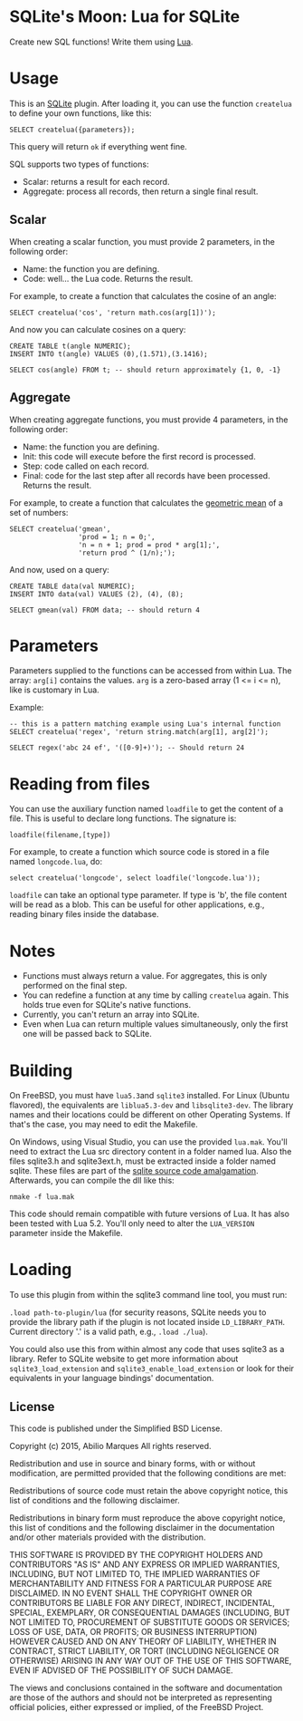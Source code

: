 # SQLite's Moon: Lua for SQLite

Create new SQL functions! Write them using [Lua](http://www.lua.org/).


# Usage

This is an [SQLite](http://sqlite.org/) plugin. After loading it, you can use the function ```createlua``` to define your own functions, like this:

```
SELECT createlua({parameters});
```

This query will return ```ok``` if everything went fine.

SQL supports two types of functions:
  * Scalar: returns a result for each record.
  * Aggregate: process all records, then return a single final result.


## Scalar

When creating a scalar function, you must provide 2 parameters, in the following order:
  * Name: the function you are defining.
  * Code: well... the Lua code. Returns the result.

For example, to create a function that calculates the cosine of an angle:
```
SELECT createlua('cos', 'return math.cos(arg[1])');
```

And now you can calculate cosines on a query:
```
CREATE TABLE t(angle NUMERIC);
INSERT INTO t(angle) VALUES (0),(1.571),(3.1416);

SELECT cos(angle) FROM t; -- should return approximately {1, 0, -1}
```


## Aggregate

When creating aggregate functions, you must provide 4 parameters, in the following order:
  * Name:  the function you are defining.
  * Init:  this code will execute before the first record is processed.
  * Step:  code called on each record.
  * Final: code for the last step after all records have been processed. Returns the result.

For example, to create a function that calculates the [geometric mean](https://en.wikipedia.org/wiki/Geometric_mean) of a set of numbers:

```
SELECT createlua('gmean',
                 'prod = 1; n = 0;',
                 'n = n + 1; prod = prod * arg[1];',
                 'return prod ^ (1/n);');
```

And now, used on a query:

```
CREATE TABLE data(val NUMERIC);
INSERT INTO data(val) VALUES (2), (4), (8);

SELECT gmean(val) FROM data; -- should return 4
```


# Parameters

Parameters supplied to the functions can be accessed from within Lua. The array: ```arg[i]``` contains the values. ```arg``` is a zero-based array (1 <= i <= n), like is customary in Lua.

Example:
```
-- this is a pattern matching example using Lua's internal function
SELECT createlua('regex', 'return string.match(arg[1], arg[2]');

SELECT regex('abc 24 ef', '([0-9]+)'); -- Should return 24
```


# Reading from files

You can use the auxiliary function named ```loadfile``` to get the content of a file. This is useful to declare long functions. The signature is:

```
loadfile(filename,[type])
```

For example, to create a function which source code is stored in a file named ```longcode.lua```, do:

```
select createlua('longcode', select loadfile('longcode.lua'));
```

```loadfile``` can take an optional type parameter. If type is 'b', the file content will be read as a blob. This can be useful for other applications, e.g., reading binary files inside the database.


# Notes

* Functions must always return a value. For aggregates, this is only performed on the final step.
* You can redefine a function at any time by calling ```createlua``` again. This holds true even for SQLite's native functions.
* Currently, you can't return an array into SQLite.
* Even when Lua can return multiple values simultaneously, only the first one will be passed back to SQLite.


# Building

On FreeBSD, you must have ```lua5.3```and ```sqlite3``` installed. For Linux (Ubuntu flavored), the equivalents are ```liblua5.3-dev``` and ```libsqlite3-dev```. The library names and their locations could be different on other Operating Systems. If that's the case, you may need to edit the Makefile.

On Windows, using Visual Studio, you can use the provided ```lua.mak```. You'll need to extract the Lua src directory content in a folder named lua. Also the files sqlite3.h and sqlite3ext.h, must be extracted inside a folder named sqlite. These files are part of the [sqlite source code amalgamation](https://www.sqlite.org/download.html). Afterwards, you can compile the dll like this:
```
nmake -f lua.mak
```

This code should remain compatible with future versions of Lua. It has also been tested with Lua 5.2. You'll only need to alter the ```LUA_VERSION``` parameter inside the Makefile.


# Loading

To use this plugin from within the sqlite3 command line tool, you must run:

```.load path-to-plugin/lua``` (for security reasons, SQLite needs you to provide the library path if the plugin is not located inside ```LD_LIBRARY_PATH```. Current directory '.' is a valid path, e.g., ```.load ./lua```).

You could also use this from within almost any code that uses sqlite3 as a library. Refer to SQLite website to get more information about ```sqlite3_load_extension``` and ```sqlite3_enable_load_extension``` or look for their equivalents in your language bindings' documentation.


## License

This code is published under the Simplified BSD License.

Copyright (c) 2015, Abilio Marques All rights reserved.

Redistribution and use in source and binary forms, with or without modification, are permitted provided that the following conditions are met:

Redistributions of source code must retain the above copyright notice, this list of conditions and the following disclaimer.

Redistributions in binary form must reproduce the above copyright notice, this list of conditions and the following disclaimer in the documentation and/or other materials provided with the distribution.

THIS SOFTWARE IS PROVIDED BY THE COPYRIGHT HOLDERS AND CONTRIBUTORS "AS IS" AND ANY EXPRESS OR IMPLIED WARRANTIES, INCLUDING, BUT NOT LIMITED TO, THE IMPLIED WARRANTIES OF MERCHANTABILITY AND FITNESS FOR A PARTICULAR PURPOSE ARE DISCLAIMED. IN NO EVENT SHALL THE COPYRIGHT OWNER OR CONTRIBUTORS BE LIABLE FOR ANY DIRECT, INDIRECT, INCIDENTAL, SPECIAL, EXEMPLARY, OR CONSEQUENTIAL DAMAGES (INCLUDING, BUT NOT LIMITED TO, PROCUREMENT OF SUBSTITUTE GOODS OR SERVICES; LOSS OF USE, DATA, OR PROFITS; OR BUSINESS INTERRUPTION) HOWEVER CAUSED AND ON ANY THEORY OF LIABILITY, WHETHER IN CONTRACT, STRICT LIABILITY, OR TORT (INCLUDING NEGLIGENCE OR OTHERWISE) ARISING IN ANY WAY OUT OF THE USE OF THIS SOFTWARE, EVEN IF ADVISED OF THE POSSIBILITY OF SUCH DAMAGE.

The views and conclusions contained in the software and documentation are those of the authors and should not be interpreted as representing official policies, either expressed or implied, of the FreeBSD Project.
